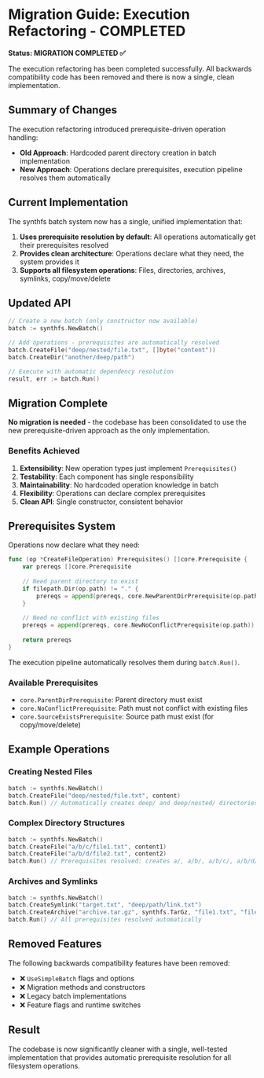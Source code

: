 # Migration Guide: Execution Refactoring - COMPLETED

**Status: MIGRATION COMPLETED ✅**

The execution refactoring has been completed successfully. All backwards compatibility code has been removed and there is now a single, clean implementation.

## Summary of Changes

The execution refactoring introduced prerequisite-driven operation handling:

- **Old Approach**: Hardcoded parent directory creation in batch implementation
- **New Approach**: Operations declare prerequisites, execution pipeline resolves them automatically

## Current Implementation

The synthfs batch system now has a single, unified implementation that:

1. **Uses prerequisite resolution by default**: All operations automatically get their prerequisites resolved
2. **Provides clean architecture**: Operations declare what they need, the system provides it
3. **Supports all filesystem operations**: Files, directories, archives, symlinks, copy/move/delete

## Updated API

```go
// Create a new batch (only constructor now available)
batch := synthfs.NewBatch()

// Add operations - prerequisites are automatically resolved
batch.CreateFile("deep/nested/file.txt", []byte("content"))
batch.CreateDir("another/deep/path")

// Execute with automatic dependency resolution
result, err := batch.Run()
```

## Migration Complete

**No migration is needed** - the codebase has been consolidated to use the new prerequisite-driven approach as the only implementation.

### Benefits Achieved

1. **Extensibility**: New operation types just implement `Prerequisites()`
2. **Testability**: Each component has single responsibility
3. **Maintainability**: No hardcoded operation knowledge in batch
4. **Flexibility**: Operations can declare complex prerequisites
5. **Clean API**: Single constructor, consistent behavior

## Prerequisites System

Operations now declare what they need:

```go
func (op *CreateFileOperation) Prerequisites() []core.Prerequisite {
    var prereqs []core.Prerequisite
    
    // Need parent directory to exist
    if filepath.Dir(op.path) != "." {
        prereqs = append(prereqs, core.NewParentDirPrerequisite(op.path))
    }
    
    // Need no conflict with existing files
    prereqs = append(prereqs, core.NewNoConflictPrerequisite(op.path))
    
    return prereqs
}
```

The execution pipeline automatically resolves them during `batch.Run()`.

### Available Prerequisites

- `core.ParentDirPrerequisite`: Parent directory must exist
- `core.NoConflictPrerequisite`: Path must not conflict with existing files
- `core.SourceExistsPrerequisite`: Source path must exist (for copy/move/delete)

## Example Operations

### Creating Nested Files

```go
batch := synthfs.NewBatch()
batch.CreateFile("deep/nested/file.txt", content)
batch.Run() // Automatically creates deep/ and deep/nested/ directories
```

### Complex Directory Structures

```go
batch := synthfs.NewBatch()
batch.CreateFile("a/b/c/file1.txt", content1)
batch.CreateFile("a/b/d/file2.txt", content2)
batch.Run() // Prerequisites resolved: creates a/, a/b/, a/b/c/, a/b/d/
```

### Archives and Symlinks

```go
batch := synthfs.NewBatch()
batch.CreateSymlink("target.txt", "deep/path/link.txt")
batch.CreateArchive("archive.tar.gz", synthfs.TarGz, "file1.txt", "file2.txt")
batch.Run() // All prerequisites resolved automatically
```

## Removed Features

The following backwards compatibility features have been removed:

- ❌ `UseSimpleBatch` flags and options
- ❌ Migration methods and constructors
- ❌ Legacy batch implementations
- ❌ Feature flags and runtime switches

## Result

The codebase is now significantly cleaner with a single, well-tested implementation that provides automatic prerequisite resolution for all filesystem operations.